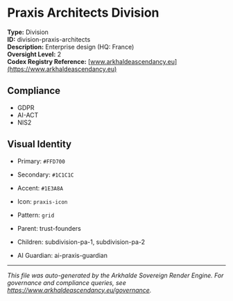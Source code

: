 # Praxis Architects Division

**Type:** Division  
**ID:** division-praxis-architects  
**Description:** Enterprise design (HQ: France)  
**Oversight Level:** 2  
**Codex Registry Reference:** [www.arkhaldeascendancy.eu](https://www.arkhaldeascendancy.eu)

## Compliance

- GDPR
- AI-ACT
- NIS2

## Visual Identity

- Primary: `#FFD700`
- Secondary: `#1C1C1C`
- Accent: `#1E3A8A`
- Icon: `praxis-icon`
- Pattern: `grid`


- Parent: trust-founders
- Children: subdivision-pa-1, subdivision-pa-2
- AI Guardian: ai-praxis-guardian

---

*This file was auto-generated by the Arkhalde Sovereign Render Engine. For governance and compliance queries, see https://www.arkhaldeascendancy.eu/governance.*